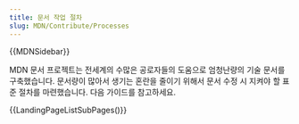 ```yaml
---
title: 문서 작업 절차
slug: MDN/Contribute/Processes
---
```


{{MDNSidebar}}

MDN 문서 프로젝트는 전세계의 수많은 공로자들의 도움으로 엄청난량의 기술 문서를 구축했습니다. 문서량이 많아서 생기는 혼란을 줄이기 위해서 문서 수정 시 지켜야 할 표준 절차를 마련했습니다. 다음 가이드를 참고하세요.

{{LandingPageListSubPages()}}
